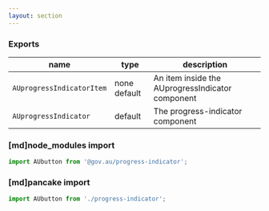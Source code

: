 ```yaml
---
layout: section
---
```


### Exports

| name                      | type         | description
|---------------------------|--------------|---------------------------------------------------------
| `AUprogressIndicatorItem` | none default | An item inside the AUprogressIndicator component
| `AUprogressIndicator`     | default      | The progress-indicator component

### [md]node_modules import

```jsx
import AUbutton from '@gov.au/progress-indicator';
```

### [md]pancake import

```jsx
import AUbutton from './progress-indicator';
```
